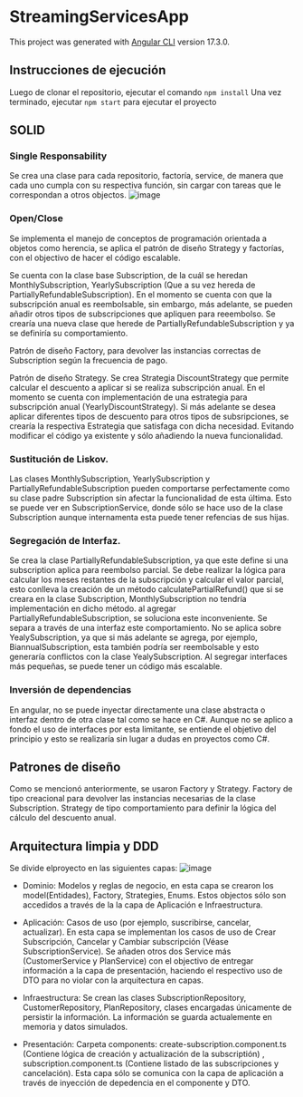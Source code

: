 # StreamingServicesApp

This project was generated with [Angular CLI](https://github.com/angular/angular-cli) version 17.3.0.

## Instrucciones de ejecución

Luego de clonar el repositorio, ejecutar el comando `npm install`
Una vez terminado, ejecutar `npm start` para ejecutar el proyecto

## SOLID

### Single Responsability
Se crea una clase para cada repositorio, factoría, service, de manera que cada uno cumpla con su respectiva función, sin cargar con tareas que le correspondan a otros objectos. 
![image](https://github.com/user-attachments/assets/c30016cc-9a16-4c75-ae1b-43d98af2cab3)

### Open/Close
Se implementa el manejo de conceptos de programación orientada a objetos como herencia, se aplica el patrón de diseño Strategy y factorías, con el objectivo de hacer el código escalable. 

Se cuenta con la clase base Subscription, de la cuál se heredan MonthlySubscription, YearlySubscription (Que a su vez hereda de PartiallyRefundableSubscription). En el momento se cuenta con que la subscripción anual es reembolsable, sin embargo, más adelante, se pueden añadir otros tipos de subscripciones que apliquen para reeembolso. Se crearía una nueva clase que herede de PartiallyRefundableSubscription y ya se definiría su comportamiento. 

Patrón de diseño Factory, para devolver las instancias correctas de Subscription según la frecuencia de pago. 

Patrón de diseño Strategy. Se crea Strategia DiscountStrategy que permite calcular el descuento a aplicar si se realiza subscripción anual. En el momento se cuenta con implementación de una estrategia para subscripción anual (YearlyDiscountStrategy). Si más adelante se desea aplicar diferentes tipos de descuento para otros tipos de subsripciones, se crearía la respectiva Estrategia que satisfaga con dicha necesidad. Evitando modificar el código ya existente y sólo añadiendo la nueva funcionalidad.

### Sustitución de Liskov.
Las clases MonthlySubscription, YearlySubscription y PartiallyRefundableSubscription pueden comportarse perfectamente como su clase padre Subscription sin afectar la funcionalidad de esta última. Esto se puede ver en SubscriptionService, donde sólo se hace uso de la clase Subscription aunque internamenta esta puede tener refencias de sus hijas.

### Segregación de Interfaz.
Se crea la clase PartiallyRefundableSubscription, ya que este define si una subscription aplica para reembolso parcial. Se debe realizar la lógica para calcular los meses restantes de la subscripción y calcular el valor parcial, esto conlleva la creación de un método calculatePartialRefund() que si se creara en la clase Subscription, MonthlySubscription no tendría implementación en dicho método. al agregar PartiallyRefundableSubscription, se soluciona este inconveniente. Se separa a través de una interfaz este comportamiento. No se aplica sobre YealySubscription, ya que si más adelante se agrega, por ejemplo, BiannualSubscription, esta también podría ser reembolsable y esto generaría conflictos con la clase YealySubscription. Al segregar interfaces más pequeñas, se puede tener un código más escalable.

### Inversión de dependencias
En angular, no se puede inyectar directamente una clase abstracta o interfaz dentro de otra clase tal como se hace en C#. Aunque no se aplico a fondo el uso de interfaces por esta limitante, se entiende el objetivo del principio y esto se realizaría sin lugar a dudas en proyectos como C#. 

## Patrones de diseño

Como se mencionó anteriormente, se usaron Factory y Strategy. Factory de tipo creacional para devolver las instancias necesarias de la clase Subscription. Strategy de tipo comportamiento para definir la lógica del cálculo del descuento anual.

## Arquitectura limpia y DDD
Se divide elproyecto en las siguientes capas: 
![image](https://github.com/user-attachments/assets/d7fa7163-a98e-42bb-8dd5-b069097f233a)


- Dominio: Modelos y reglas de negocio, en esta capa se crearon los model(Entidades), Factory, Strategies, Enums. Estos objectos sólo son accedidos a través de la la capa de Aplicación e Infraestructura. 

- Aplicación: Casos de uso (por ejemplo, suscribirse, cancelar, actualizar). En esta capa se implementan los casos de uso de Crear Subscripción, Cancelar y Cambiar subscripción (Véase SubscriptionService). Se añaden otros dos Service más (CustomerService y PlanService) con el objectivo de entregar información a la capa de presentación, haciendo el respectivo uso de DTO para no violar con la arquitectura en capas. 

- Infraestructura: Se crean las clases SubscriptionRepository, CustomerRepository, PlanRepository, clases encargadas únicamente de persistir la información. La información se guarda actualemente en memoria y datos simulados.

- Presentación: Carpeta components: create-subscription.component.ts (Contiene lógica de creación y actualización de la subscriptión) , subscription.component.ts (Contiene listado de las subscripciones y cancelación). Esta capa sólo se comunica con la capa de aplicación a través de inyección de depedencia en el componente y DTO.
